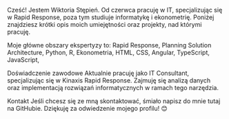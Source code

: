 
Cześć! Jestem Wiktoria Stępień. Od czerwca pracuję w IT, specjalizując się w Rapid Response, poza tym studiuje informatykę i ekonometrię. Poniżej znajdziesz krótki opis moich umiejętności oraz projekty, nad którymi pracuję.

Moje główne obszary ekspertyzy to:
Rapid Response,
Planning Solution Architecture,
Python,
R,
Ekonometria,
HTML,
CSS,
Angular,
TypeScript,
JavaScript,


Doświadczenie zawodowe
Aktualnie pracuję jako IT Consultant, specjalizując się w Kinaxis Rapid Response. Zajmuję się analizą danych oraz implementacją rozwiązań informatycznych w ramach tego narzędzia.


Kontakt
Jeśli chcesz się ze mną skontaktować, śmiało napisz do mnie tutaj na GitHubie. Dziękuję za odwiedzenie mojego profilu! 😊






